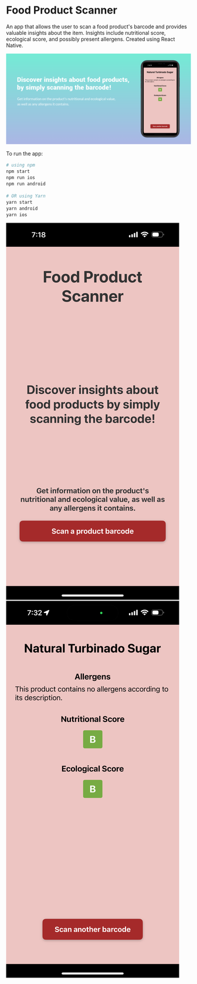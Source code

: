 # Food Product Scanner

An app that allows the user to scan a food product's barcode and provides valuable insights about the item. Insights include nutritional score, ecological score, and possibly present allergens. Created using React Native.

![graphic](assets/graphic.png)

To run the app:
```bash
# using npm
npm start
npm run ios 
npm run android

# OR using Yarn
yarn start
yarn android
yarn ios
```
![imgone](assets/IMG_2913.PNG)
![imgtwo](assets/IMG_2914.PNG)
